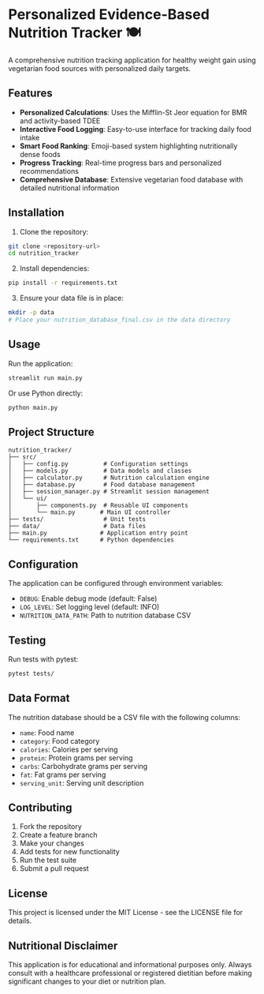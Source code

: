 # Personalized Evidence-Based Nutrition Tracker 🍽️

A comprehensive nutrition tracking application for healthy weight gain using vegetarian food sources with personalized daily targets.

## Features

- **Personalized Calculations**: Uses the Mifflin-St Jeor equation for BMR and activity-based TDEE
- **Interactive Food Logging**: Easy-to-use interface for tracking daily food intake
- **Smart Food Ranking**: Emoji-based system highlighting nutritionally dense foods
- **Progress Tracking**: Real-time progress bars and personalized recommendations
- **Comprehensive Database**: Extensive vegetarian food database with detailed nutritional information

## Installation

1. Clone the repository:
```bash
git clone <repository-url>
cd nutrition_tracker
```

2. Install dependencies:
```bash
pip install -r requirements.txt
```

3. Ensure your data file is in place:
```bash
mkdir -p data
# Place your nutrition_database_final.csv in the data directory
```

## Usage

Run the application:
```bash
streamlit run main.py
```

Or use Python directly:
```bash
python main.py
```

## Project Structure

```
nutrition_tracker/
├── src/
│   ├── config.py          # Configuration settings
│   ├── models.py          # Data models and classes
│   ├── calculator.py      # Nutrition calculation engine
│   ├── database.py        # Food database management
│   ├── session_manager.py # Streamlit session management
│   └── ui/
│       ├── components.py  # Reusable UI components
│       └── main.py       # Main UI controller
├── tests/                 # Unit tests
├── data/                  # Data files
├── main.py               # Application entry point
└── requirements.txt      # Python dependencies
```

## Configuration

The application can be configured through environment variables:

- `DEBUG`: Enable debug mode (default: False)
- `LOG_LEVEL`: Set logging level (default: INFO)
- `NUTRITION_DATA_PATH`: Path to nutrition database CSV

## Testing

Run tests with pytest:
```bash
pytest tests/
```

## Data Format

The nutrition database should be a CSV file with the following columns:
- `name`: Food name
- `category`: Food category
- `calories`: Calories per serving
- `protein`: Protein grams per serving
- `carbs`: Carbohydrate grams per serving
- `fat`: Fat grams per serving
- `serving_unit`: Serving unit description

## Contributing

1. Fork the repository
2. Create a feature branch
3. Make your changes
4. Add tests for new functionality
5. Run the test suite
6. Submit a pull request

## License

This project is licensed under the MIT License - see the LICENSE file for details.

## Nutritional Disclaimer

This application is for educational and informational purposes only. Always consult with a healthcare professional or registered dietitian before making significant changes to your diet or nutrition plan.
